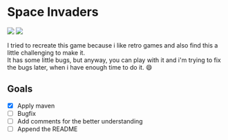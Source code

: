 # Space Invaders
![](https://img.shields.io/badge/language-java-blue.svg)
[![](https://img.shields.io/github/license/mashape/apistatus.svg)](./LICENSE)



I tried to recreate this game because i like retro games and also find this a little challenging to make it. </br>
It has some little bugs, but anyway, you can play with it and i'm trying to fix the bugs later, when i have enough time to do it. :smile:

## Goals
* [x] Apply maven
* [ ] Bugfix
* [ ] Add comments for the better understanding
* [ ] Append the README
